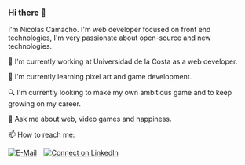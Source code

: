 ### Hi there 👋


I'm Nicolas Camacho. I'm web developer focused on front end technologies, I'm very passionate about open-source and new technologies.

🔭 I'm currently working at Universidad de la Costa as a web developer.

🌱 I'm currently learning pixel art and game development.

🔍 I'm currently looking to make my own ambitious game and to keep growing on my career.

💬 Ask me about web, video games and happiness.

📫 How to reach me:

[![E-Mail](https://img.shields.io/badge/--email?label=E-mail&logo=Gmail&style=social)](mailto:nicolas.aguilar1999@gmail.com) [![Connect on LinkedIn](https://img.shields.io/badge/--linkedin?label=LinkedIn&logo=LinkedIn&style=social)](https://www.linkedin.com/in/nicolas-camacho-aguilar/)
